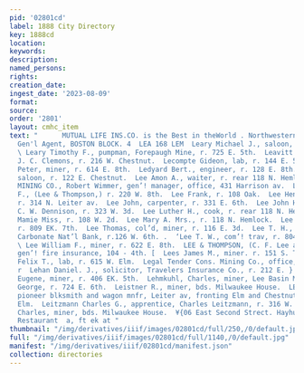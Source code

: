 ```yaml
---
pid: '02801cd'
label: 1888 City Directory
key: 1888cd
location: 
keywords: 
description: 
named_persons: 
rights: 
creation_date: 
ingest_date: '2023-08-09'
format: 
source: 
order: '2801'
layout: cmhc_item
text: "      MUTUAL LIFE INS.CO. is the Best in theWorld . Northwestern NED STEEL,
  Gen'l Agent, BOSTON BLOCK. 4  LEA 168 LEM  Leary Michael J., saloon, 232 E. 3d.
  \ Leary Timothy F., pumpman, Forepaugh Mine, r. 725 E. 5th.  Leavitt Frank, teamster,
  J. C. Clemons, r. 216 W. Chestnut.  Lecompte Gideon, lab, r. 144 E. 5th.  Leddy
  Peter, miner, r. 614 E. 8th.  Ledyard Bert., engineer, r. 128 E. 8th.  Lee All.,
  saloon, r. 122 E. Chestnut.  Lee Amon A., waiter, r. rear 118 N. Hemlock.  LEE BASIN
  MINING CO., Robert Wimmer, gen’! manager, office, 431 Harrison av.  Lee Charles
  F., (Lee & Thompson,) r. 220 W. 8th.  Lee Frank, r. 108 Oak.  Lee Henry, engineer,
  r. 314 N. Leiter av.  Lee John, carpenter, r. 331 E. 6th.  Lee John H., col’d, lab,
  C. W. Dennison, r. 323 W. 3d.  Lee Luther H., cook, r. rear 118 N. Hemlock.  Lee
  Mamie Miss, r. 108 W. 2d.  Lee Mary A. Mrs., r. 118 N. Hemlock.  Lee Miles, miner,
  r. 809 EK. 7th.  Lee Thomas, col’d, miner, r. 116 E. 3d.  Lee T. H., receiving teller,
  Carbonate Nat’l Bank, r.126 W. 6th. .  ‘Lee T. W., com’! trav, r. 804 N. Poplar.
  \ Lee William F., miner, r. 622 E. 8th.  LEE & THOMPSON, (C. F. Lee and W. L. Thompson,)
  gen’! fire insurance, 104 - 4th. [  Lees James M., miner. r. 151 S. Toledo av.  Lefier
  Felix T., lab, r. 615 W. Elm.  Legal Tender Cons. Mining Co., office, 104 W. 4th.
  r  Lehan Daniel. J., solicitor, Travelers Insurance Co., r. 212 E. } 9th.  Lehan
  Eugene, miner, r. 406 EK. 5th.  Lehmkuhl, Charles, miner, Lee Basin Mining Co.  Leip
  George, r. 724 E. 6th.  Leistner R., miner, bds. Milwaukee House.  LEITZMANN CHARLES,
  pioneer blksmith and wagon mnfr, Leiter av, fronting Elm and Chestnut, r. 316 W.
  Elm.  Leitzmann Charles G., apprentice, Charles Leitzmann, r. 316 W. Elm.  Lemke
  Charles, miner, bds. Milwaukee House.  ¥{06 East Second Strect. Hayhurst’s Com’|
  Restaurant  a, ft ek at "
thumbnail: "/img/derivatives/iiif/images/02801cd/full/250,/0/default.jpg"
full: "/img/derivatives/iiif/images/02801cd/full/1140,/0/default.jpg"
manifest: "/img/derivatives/iiif/02801cd/manifest.json"
collection: directories
---
```

